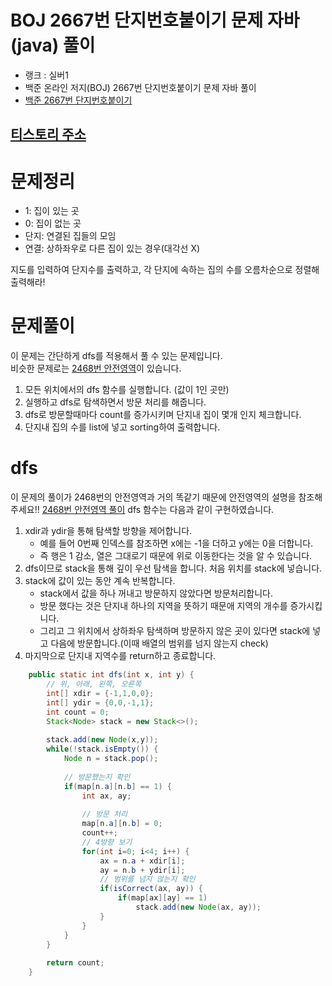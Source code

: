 # BOJ 2667번 단지번호붙이기 문제 자바(java)  풀이
- 랭크 : 실버1
- 백준 온라인 저지(BOJ) 2667번 단지번호붙이기 문제 자바 풀이
- [백준 2667번 단지번호붙이기](https://www.acmicpc.net/problem/2667)

## [티스토리 주소](https://hoho325.tistory.com/)

# 문제정리
* 1: 집이 있는 곳
* 0: 집이 없는 곳
* 단지: 연결된 집들의 모임
* 연결: 상하좌우로 다른 집이 있는 경우(대각선 X)

지도를 입력하여 단지수를 출력하고, 각 단지에 속하는 집의 수를 오름차순으로 정렬해 출력해라!

# 문제풀이
이 문제는 간단하게 dfs를 적용해서 풀 수 있는 문제입니다.  
비슷한 문제로는 [2468번 안전영역](https://www.acmicpc.net/problem/2468)이 있습니다.  
1. 모든 위치에서의 dfs 함수를 실행합니다. (값이 1인 곳만)
2. 실행하고 dfs로 탐색하면서 방문 처리를 해줍니다.
3. dfs로 방문할때마다 count를 증가시키며 단지내 집이 몇개 인지 체크합니다.
4. 단지내 집의 수를 list에 넣고 sorting하여 출력합니다.


# dfs
이 문제의 풀이가 2468번의 안전영역과 거의 똑같기 때문에 안전영역의 설명을 참조해주세요!!
[2468번 안전영역 풀이](https://hoho325.tistory.com/98)
dfs 함수는 다음과 같이 구현하였습니다.  
1. xdir과 ydir을 통해 탐색할 방향을 제어합니다.
    * 예를 들어 0번째 인덱스를 참조하면 x에는 -1을 더하고 y에는 0을 더합니다.  
    * 즉 행은 1 감소, 열은 그대로기 때문에 위로 이동한다는 것을 알 수 있습니다.
2. dfs이므로 stack을 통해 깊이 우선 탐색을 합니다. 처음 위치를 stack에 넣습니다.
3. stack에 값이 있는 동안 계속 반복합니다.
    * stack에서 값을 하나 꺼내고 방문하지 않았다면 방문처리합니다.
    * 방문 했다는 것은 단지내 하나의 지역을 뜻하기 때문애 지역의 개수를 증가시킵니다.
    * 그리고 그 위치에서 상하좌우 탐색하며 방문하지 않은 곳이 있다면 stack에 넣고 다음에 방문합니다.(이때 배열의 범위를 넘지 않는지 check)
4. 마지막으로 단지내 지역수를 return하고 종료합니다.

```java
	public static int dfs(int x, int y) {
		// 위, 아래, 왼쪽, 오른쪽
		int[] xdir = {-1,1,0,0};
		int[] ydir = {0,0,-1,1};
		int count = 0;
		Stack<Node> stack = new Stack<>();
		
		stack.add(new Node(x,y));
		while(!stack.isEmpty()) {
			Node n = stack.pop();
			
			// 방문했는지 확인
			if(map[n.a][n.b] == 1) {
				int ax, ay;
				
				// 방문 처리
				map[n.a][n.b] = 0;
				count++;
				// 4방향 보기
				for(int i=0; i<4; i++) {
					ax = n.a + xdir[i];
					ay = n.b + ydir[i];
					// 범위를 넘지 않는지 확인
					if(isCorrect(ax, ay)) {
						if(map[ax][ay] == 1)
							stack.add(new Node(ax, ay));
					}
				}
			}
		}
		
		return count;
	}
```